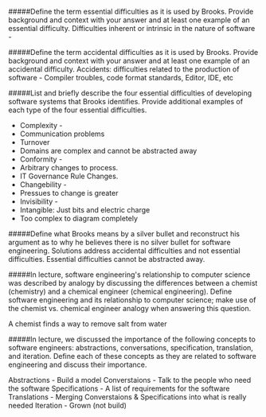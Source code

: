 #####Define the term essential difficulties as it is used by Brooks. Provide background and context with your answer and at least one example of an essential difficulty.
Difficulties inherent or intrinsic in the nature of software - 

#####Define the term accidental difficulties as it is used by Brooks. Provide background and context with your answer and at least one example of an accidental difficulty.
Accidents: difficulties related to the production of software - Compiler troubles, code format standards, Editor, IDE, etc


#####List and briefly describe the four essential difficulties of developing software systems that Brooks identifies. Provide additional examples of each type of the four essential difficulties.
* Complexity - 
 * Communication problems
 * Turnover 
 * Domains are complex and cannot be abstracted away
* Conformity - 
 * Arbitrary changes to process. 
 * IT Governance Rule Changes.
* Changebility - 
 * Pressues to change is greater
* Invisibility -
 * Intangible: Just bits and electric charge
 * Too complex to diagram completely


#####Define what Brooks means by a silver bullet and reconstruct his argument as to why he believes there is no silver bullet for software engineering.
Solutions address accidental difficulties and not essential difficulties. Essential difficulties cannot be abstracted away.

#####In lecture, software engineering's relationship to computer science was described by analogy by discussing the differences between a chemist (chemistry) and a chemical engineer (chemical engineering). Define software engineering and its relationship to computer science; make use of the chemist vs. chemical engineer analogy when answering this question.

A chemist finds a way to remove salt from water 

#####In lecture, we discussed the importance of the following concepts to software engineers: abstractions, conversations, specification, translation, and iteration. Define each of these concepts as they are related to software engineering and discuss their importance.

Abstractions - Build a model
Converstaions - Talk to the people who need the software
Specifications - A list of requirements for the software
Translations - Merging Converstaions & Specifications into what is really needed
Iteration - Grown (not build)
